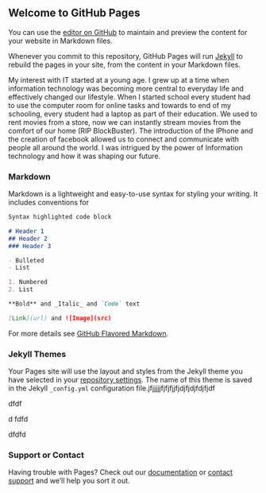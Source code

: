 ## Welcome to GitHub Pages

You can use the [editor on GitHub](https://github.com/Mattypoly/Mattypoly.github.io./edit/main/README.md) to maintain and preview the content for your website in Markdown files.

Whenever you commit to this repository, GitHub Pages will run [Jekyll](https://jekyllrb.com/) to rebuild the pages in your site, from the content in your Markdown files.



My interest with IT started at a young age. I grew up at a time when information technology was becoming more central to everyday life and effectively changed our lifestyle. When I started school every student had to use the computer room for online tasks and towards to end of my schooling, every student had a laptop as part of their education. We used to rent movies from a store, now we can instantly stream movies from the comfort of our home (RIP BlockBuster). The introduction of the IPhone and the creation of facebook allowed us to connect and communicate with people all around the world.  I was intrigued by the power of Information technology and how it was shaping our future.









### Markdown

Markdown is a lightweight and easy-to-use syntax for styling your writing. It includes conventions for

```markdown
Syntax highlighted code block

# Header 1
## Header 2
### Header 3

- Bulleted
- List

1. Numbered
2. List

**Bold** and _Italic_ and `Code` text

[Link](url) and ![Image](src)
```

For more details see [GitHub Flavored Markdown](https://guides.github.com/features/mastering-markdown/).

### Jekyll Themes

Your Pages site will use the layout and styles from the Jekyll theme you have selected in your [repository settings](https://github.com/Mattypoly/Mattypoly.github.io./settings). The name of this theme is saved in the Jekyll `_config.yml` configuration file.jfjjjjjfjfjfjjfjdjfjdjfdjfjdf
























dfdf























































d
fdfd



















dfdfd

### Support or Contact

Having trouble with Pages? Check out our [documentation](https://docs.github.com/categories/github-pages-basics/) or [contact support](https://support.github.com/contact) and we’ll help you sort it out.
